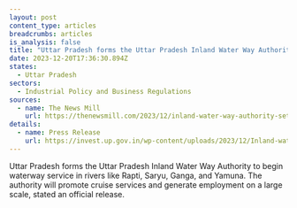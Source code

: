 ```yaml
---
layout: post
content_type: articles
breadcrumbs: articles
is_analysis: false
title: "Uttar Pradesh forms the Uttar Pradesh Inland Water Way Authority "
date: 2023-12-20T17:36:30.894Z
states:
  - Uttar Pradesh
sectors:
  - Industrial Policy and Business Regulations
sources:
  - name: The News Mill
    url: https://thenewsmill.com/2023/12/inland-water-way-authority-set-up-in-uttar-pradesh-to-promote-waterway-services-and-employment/
details:
  - name: Press Release
    url: https://invest.up.gov.in/wp-content/uploads/2023/12/Inland-water_161223.pdf
---
```

Uttar Pradesh forms the Uttar Pradesh Inland Water Way Authority to begin waterway service in rivers like Rapti, Saryu, Ganga, and Yamuna. The authority will promote cruise services and generate employment on a large scale, stated an official release.